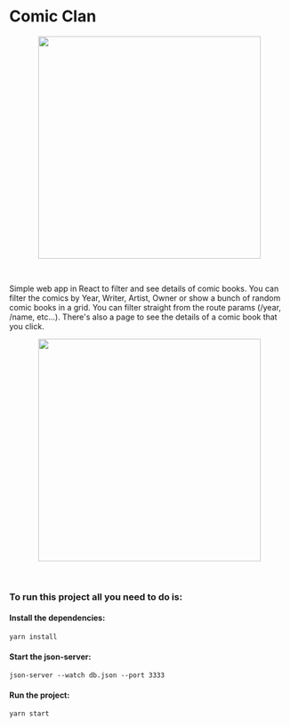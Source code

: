 # Comic Clan

<p align="center">
  <img src="https://i.imgur.com/t5Dz7sk.png" width="400" />
</p>

<br />


Simple web app in React to filter and see details of comic books. You can filter the comics by Year, Writer, Artist, Owner or show a bunch of random comic books in a grid. You can filter straight from the route params (/year, /name, etc...). There's also a page to see the details of a comic book that you click.
<br />

<p align="center">
  <img src="https://i.imgur.com/QVZIe9q.png" width="400" />
</p>
<br />

### To run this project all you need to do is:

#### Install the dependencies:

`yarn install`

#### Start the json-server:

`json-server --watch db.json --port 3333`

#### Run the project:

`yarn start`
